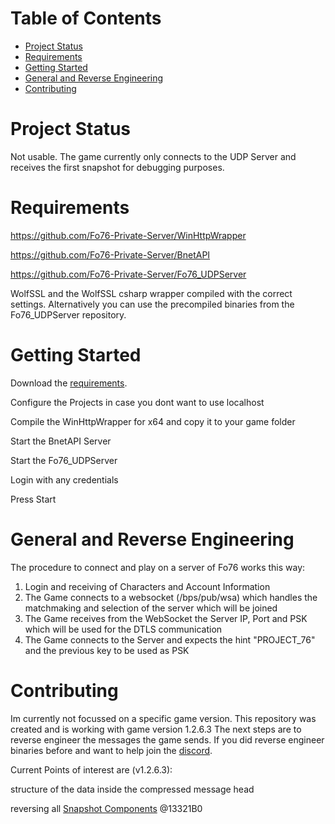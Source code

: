 Table of Contents
=================

* [Project Status](#project-status)
* [Requirements](#requirements)
* [Getting Started](#getting-started)
* [General and Reverse Engineering](#general-and-reverse-engineering)
* [Contributing](#contributing)

# Project Status
Not usable. The game currently only connects to the UDP Server and receives the first snapshot for debugging purposes.

# Requirements
https://github.com/Fo76-Private-Server/WinHttpWrapper

https://github.com/Fo76-Private-Server/BnetAPI

https://github.com/Fo76-Private-Server/Fo76_UDPServer

WolfSSL and the WolfSSL csharp wrapper compiled with the correct settings. Alternatively you can use the precompiled binaries
from the Fo76_UDPServer repository.

# Getting Started
Download the [requirements](#requirements).

Configure the Projects in case you dont want to use localhost

Compile the WinHttpWrapper for x64 and copy it to your game folder

Start the BnetAPI Server

Start the Fo76_UDPServer

Login with any credentials

Press Start

# General and Reverse Engineering
The procedure to connect and play on a server of Fo76 works this way:
1. Login and receiving of Characters and Account Information 
2. The Game connects to a websocket (/bps/pub/wsa) which handles the matchmaking and selection of the server which will be joined
3. The Game receives from the WebSocket the Server IP, Port and PSK which will be used for the DTLS communication
4. The Game connects to the Server and expects the hint "PROJECT_76" and the previous key to be used as PSK 

# Contributing
Im currently not focussed on a specific game version. This repository was created and is working with game version 1.2.6.3
The next steps are to reverse engineer the messages the game sends. If you did reverse engineer binaries before and want to help join the [discord](https://discord.gg/p8FXc9k).

Current Points of interest are (v1.2.6.3):

structure of the data inside the compressed message head

reversing all [Snapshot Components](https://github.com/Fo76-Private-Server/Documentation/blob/master/Snapshot.md) @13321B0
